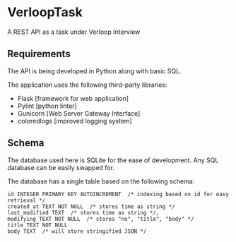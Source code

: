 # VerloopTask
A REST API as a task under Verloop Interview

## Requirements

The API is being developed in Python along with basic SQL.

The application uses the following third-party libraries:

- Flask [framework for web application]
- Pylint [python linter]
- Gunicorn [Web Server Gateway Interface]
- coloredlogs [improved logging system]


## Schema

The database used here is SQLite for the ease of development. Any SQL database can be easily swapped for.

The database has a single table based on the following schema:

```text
id INTEGER PRIMARY KEY AUTOINCREMENT  /* indexing based on id for easy retrieval */
created_at TEXT NOT NULL  /* stores time as string */
last_modified TEXT  /* stores time as string */, 
modifying TEXT NOT NULL  /* stores "no", "title", "body" */
title TEXT NOT NULL
body TEXT  /* will store stringified JSON */
```